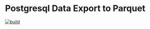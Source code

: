 # Postgresql Data Export to Parquet

[![build](https://github.com/rayyildiz/spark-pg-export/actions/workflows/scala.yml/badge.svg)](https://github.com/rayyildiz/spark-pg-export/actions/workflows/scala.yml)
